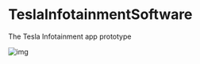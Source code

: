 # TeslaInfotainmentSoftware
The Tesla Infotainment app prototype 

![img](https://i.imgur.com/EYznBYf.jpg)
